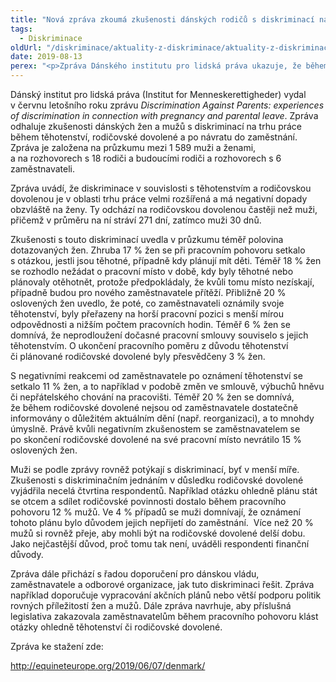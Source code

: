 ```yaml
---
title: "Nová zpráva zkoumá zkušenosti dánských rodičů s diskriminací na pracovním trhu"
tags:
  - Diskriminace
oldUrl: "/diskriminace/aktuality-z-diskriminace/aktuality-z-diskriminace-2019/nova-zprava-zkouma-zkusenosti-danskych-rodicu-s-diskriminaci-na-pracovnim-trhu/"
date: 2019-08-13
perex: "<p>Zpráva Dánského institutu pro lidská práva ukazuje, že během těhotenství, rodičovské dovolené a po návratu do zaměstnání zažilo diskriminaci téměř 45 % žen a 23 % mužů.</p>"
---
```


<!-- imported from the old website -->

<p>Dánský institut pro lidská práva (Institut for Menneskerettigheder) vydal v červnu letošního roku zprávu <i>Discrimination Against Parents: experiences of discrimination in connection with pregnancy and parental leave</i>. Zpráva odhaluje zkušenosti dánských žen a mužů s diskriminací na trhu práce během těhotenství, rodičovské dovolené a po návratu do zaměstnání. Zpráva je založena na průzkumu mezi 1 589 muži a ženami, a na rozhovorech s 18 rodiči a budoucími rodiči a rozhovorech s 6 zaměstnavateli.</p> <p>Zpráva uvádí, že diskriminace v souvislosti s těhotenstvím a rodičovskou dovolenou je v oblasti trhu práce velmi rozšířená a má negativní dopady obzvláště na ženy. Ty odchází na rodičovskou dovolenou častěji než muži, přičemž v průměru na ní stráví 271 dní, zatímco muži 30 dnů.</p> <p>Zkušenosti s touto diskriminací uvedla v průzkumu téměř polovina dotazovaných žen. Zhruba 17 % žen se při pracovním pohovoru setkalo s otázkou, jestli jsou těhotné, případně kdy plánují mít děti. Téměř 18 % žen se rozhodlo nežádat o pracovní místo v době, kdy byly těhotné nebo plánovaly otěhotnět, protože předpokládaly, že kvůli tomu místo nezískají, případně budou pro nového zaměstnavatele přítěží. Přibližně 20 % oslovených žen uvedlo, že poté, co zaměstnavateli oznámily svoje těhotenství, byly přeřazeny na horší pracovní pozici s menší mírou odpovědnosti a nižším počtem pracovních hodin. Téměř 6 % žen se domnívá, že neprodloužení dočasné pracovní smlouvy souviselo s jejich těhotenstvím. O ukončení pracovního poměru z důvodu těhotenství či plánované rodičovské dovolené byly přesvědčeny 3 % žen. </p> <p>S negativními reakcemi od zaměstnavatele po oznámení těhotenství se setkalo 11 % žen, a to například v podobě změn ve smlouvě, výbuchů hněvu či nepřátelského chování na pracovišti. Téměř 20 % žen se domnívá, že během rodičovské dovolené nejsou od zaměstnavatele dostatečně informovány o důležitém aktuálním dění (např. reorganizaci), a to mnohdy úmyslně. Právě kvůli negativním zkušenostem se zaměstnavatelem se po skončení rodičovské dovolené na své pracovní místo nevrátilo 15 % oslovených žen.</p> <p>Muži se podle zprávy rovněž potýkají s diskriminací, byť v menší míře. Zkušenosti s diskriminačním jednáním v důsledku rodičovské dovolené vyjádřila necelá čtvrtina respondentů. Například otázku ohledně plánu stát se otcem a sdílet rodičovské povinnosti dostalo během pracovního pohovoru 12 % mužů. Ve 4 % případů se muži domnívají, že oznámení tohoto plánu bylo důvodem jejich nepřijetí do zaměstnání.  Více než 20 % mužů si rovněž přeje, aby mohli být na rodičovské dovolené delší dobu. Jako nejčastější důvod, proč tomu tak není, uváděli respondenti finanční důvody.</p> <p>Zpráva dále přichází s řadou doporučení pro dánskou vládu, zaměstnavatele a odborové organizace, jak tuto diskriminaci řešit. Zpráva například doporučuje vypracování akčních plánů nebo větší podporu politik rovných příležitostí žen a mužů. Dále zpráva navrhuje, aby příslušná legislativa zakazovala zaměstnavatelům během pracovního pohovoru klást otázky ohledně těhotenství či rodičovské dovolené.</p> <p>Zpráva ke stažení zde:</p> <p><a title="Otevření do nového okna" href="http://equineteurope.org/2019/06/07/denmark/" target="_blank">http://equineteurope.org/2019/06/07/denmark/</a> </p>
